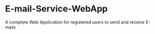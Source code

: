 # E-mail-Service-WebApp
A complete Web Application for registered users to send and receive E-mails
